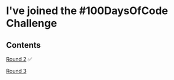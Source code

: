 # I've joined the #100DaysOfCode Challenge

## Contents
<a href="https://github.com/shangguanwang/100-days-of-code/blob/master/round2-log.md">Round 2</a> ✅

<a href="https://github.com/shangguanwang/100-days-of-code/blob/master/round3-log.md">Round 3</a>
